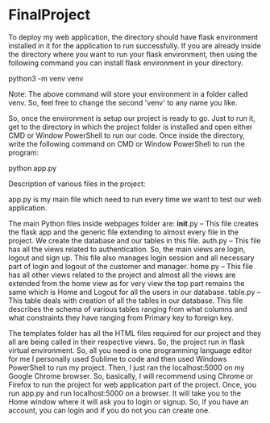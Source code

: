 # FinalProject

To deploy my web application, the directory should have flask environment installed in it for the application to run successfully.
If you are already inside the directory where you want to run your flask environment, then using the following command you can install flask 
environment in your directory.

python3 -m venv venv

Note: The above command will store your environment in a folder called venv. So, feel free to change the second 'venv' to any name you like.

So, once the environment is setup our project is ready to go. Just to run it, get to the directory in which the project folder is installed and open either CMD or Window PowerShell to run our code.
Once inside the directory, write the following command on CMD or Window PowerShell to run the program:

python app.py


Description of various files in the project: 

app.py is my main file which need to run every time we want to test our web application.

The main Python files inside webpages folder are:
__init__.py – This file creates the flask app and the generic file extending to almost every file in the project. We create the database and our tables in this file.
auth.py – This file has all the views related to authentication. So, the main views are login, logout and sign up. This file also manages login session and all necessary part of login and logout of the customer and manager.
home.py – This file has all other views related to the project and almost all the views are extended from the home view as for very view the top part remains the same which is Home and Logout for all the users in our database.
table.py – This table deals with creation of all the tables in our database. This file describes the schema of various tables ranging from what columns and what constraints they have ranging from Primary key to foreign key.

The templates folder has all the HTML files required for our project and they all are being called in their respective views.
So, the project run in flask virtual environment. So, all you need is one programming language editor for me I personally used Sublime to code and then used Windows PowerShell to run my project. Then, I just ran the localhost:5000 on my Google Chrome browser. So, basically, I will recommend using Chrome or Firefox to run the project for web application part of the project.
Once, you run app.py and run localhost:5000 on a browser. It will take you to the Home window where it will ask you to login or signup. So, if you have an account, you can login and if you do not you can create one.
